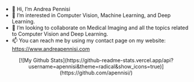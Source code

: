 - 👋 Hi, I’m Andrea Pennisi
- 👀 I’m interested in Computer Vision, Machine Learning, and Deep Learning.
- 💞️ I’m looking to collaborate on Medical Imaging and all the topics related to Computer Vision and Deep Learning.
- 📫 You can reach me by using my contact page on my website: https://www.andreapennisi.com
<p align="center">
[![My Github Stats](https://github-readme-stats.vercel.app/api?username=apennisi&theme=radical&show_icons=true)](https://github.com/apennisi/)

</p>
<!---
apennisi/apennisi is a ✨ special ✨ repository because its `README.md` (this file) appears on your GitHub profile.
You can click the Preview link to take a look at your changes.
--->

